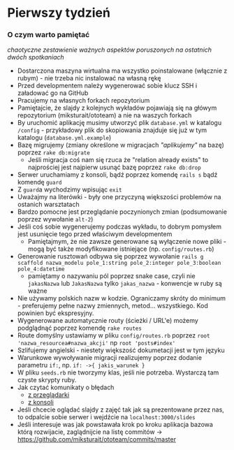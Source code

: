 # Pierwszy tydzień

### O czym warto pamiętać

_chaotyczne zestawienie ważnych aspektów poruszonych na ostatnich dwóch spotkaniach_

* Dostarczona maszyna wirtualna ma wszystko poinstalowane (włącznie z rubym) - nie trzeba nic instalować na własną rękę
* Przed developmentem należy wygenerować sobie klucz SSH i załadować go na GitHub
* Pracujemy na własnych forkach repozytorium
* Pamiętajcie, że slajdy z kolejnych wykładów pojawiają się na główym repozytorium (miksturait/ototeam) a nie na waszych forkach
* By uruchomić aplikację musimy utworzyć plik `database.yml` w katalogu `/config` - przykładowy plik do skopiowania znajduje się już w tym katalogu (`database.yml.example`)
* Bazę migrujemy (zmiany określone w migracjach _"aplikujemy"_ na bazę) poprzez `rake db:migrate`
    * Jeśli migracja coś nam się rzuca że "relation already exists" to najprościej jest najpierw usunąć bazę poprzez `rake db:drop`
* Serwer uruchamiamy z konsoli, bądź poprzez komendę `rails s` bądź komendę `guard`
* Z `guard`a wychodzimy wpisując `exit`
* Uważajmy na literówki - były one przyczyną większości problemów na ostanich warsztatach
* Bardzo pomocne jest przeglądanie poczynionych zmian (podsumowanie poprzez wywołanie `alt-2`)
* Jeśli coś sobie wygenerujemy podczas wykładu, to dobrym pomysłem jest usunięcie tego przed właściwym developmentem
    * Pamiętajmym, że nie zawsze generowane są wyłączenie nowe pliki - mogą być także modyfikowane istniejące (np. `config/routes.rb`)
* Generowanie rusztowań odbywa się poprzez wywołanie `rails g scaffold nazwa_modelu pole_1:string pole_2:integer pole_3:boolean pole_4:datetime`
    * pamiętamy o nazywaniu pól poprzez snake case, czyli nie `jakasNazwa` lub `JakasNazwa` tylko `jakas_nazwa` - konwencje w ruby są ważne
* Nie używamy polskich nazw w kodzie. Ograniczamy skróty do minimum - preferujemy pełne nazwy zmiennych, metod... wszystkiego. Kod powinien być ekspresyjny.
* Wygenerowane automatycznie routy (ścieżki / URL'e) możemy podglądnąć poprzez komendę `rake routes`
* Route domyślny ustawiamy w pliku `config/routes.rb` poprzez `root 'nazwa_resourcea#nazwa_akcji'` np `root 'posts#index'`
* Szlifujemy angielski - niestety większość dokumetacji jest w tym języku
* Warunkowe wywoływanie migracji realizujemy poprzez dodanie parametru `if:`, np. `if: ->{ jakis_warunek }`
* W pliku `seeds.rb` nie tworzymy klas, jeśli nie potrzeba. Wystarczą tam czyste skrypty ruby.
* Jak czytać komunikaty o błędach
    * [z przeglądarki](https://www.dropbox.com/s/pjomzxm3b8rlock/Screenshot%202014-02-28%2009.30.45.png)
    * [z konsoli](https://www.dropbox.com/s/athfnpoaj330986/Screenshot%202014-02-28%2009.33.56.png)
* Jeśli chcecie oglądać slajdy z zajęć tak jak są prezentowane przez nas, to odpalcie sobie serwer i wejdźcie na `localhost:3000/slides`
* Jeśli interesuje was jak powstawała krok po kroku aplikacja bazowa którą rozwijacie, zaglądnijcie na listę commitów -> https://github.com/miksturait/ototeam/commits/master

